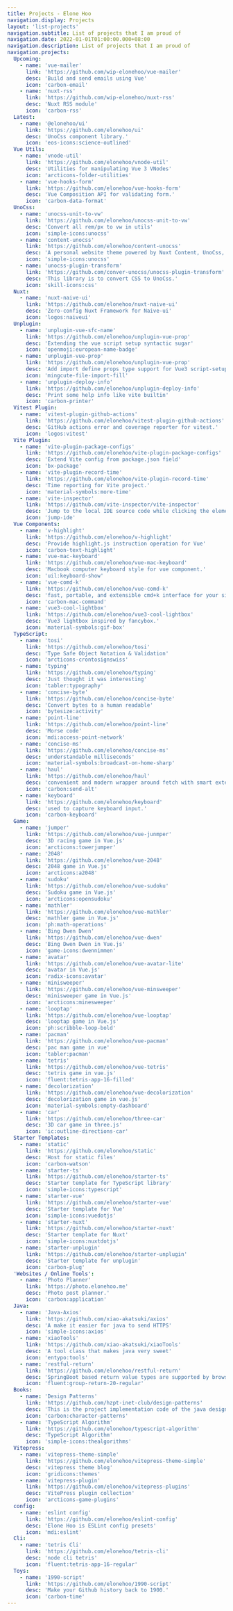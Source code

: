 ```yaml
---
title: Projects - Elone Hoo
navigation.display: Projects
layout: 'list-projects'
navigation.subtitle: List of projects that I am proud of
navigation.date: 2022-01-01T01:00:00.000+08:00
navigation.description: List of projects that I am proud of
navigation.projects:
  Upcoming:
    - name: 'vue-mailer'
      link: 'https://github.com/wip-elonehoo/vue-mailer'
      desc: 'Build and send emails using Vue'
      icon: 'carbon-email'
    - name: 'nuxt-rss'
      link: 'https://github.com/wip-elonehoo/nuxt-rss'
      desc: 'Nuxt RSS module'
      icon: 'carbon-rss'
  Latest:
    - name: '@elonehoo/ui'
      link: 'https://github.com/elonehoo/ui'
      desc: 'UnoCss component library.'
      icon: 'eos-icons:science-outlined'
  Vue Utils:
    - name: 'vnode-util'
      link: 'https://github.com/elonehoo/vnode-util'
      desc: 'Utilities for manipulating Vue 3 VNodes'
      icon: 'arcticons-folder-utilities'
    - name: 'vue-hooks-form'
      link: 'https://github.com/elonehoo/vue-hooks-form'
      desc: 'Vue Composition API for validating form.'
      icon: 'carbon-data-format'
  UnoCss:
    - name: 'unocss-unit-to-vw'
      link: 'https://github.com/elonehoo/unocss-unit-to-vw'
      desc: 'Convert all rem/px to vw in utils'
      icon: 'simple-icons:unocss'
    - name: 'content-unocss'
      link: 'https://github.com/elonehoo/content-unocss'
      desc: 'A personal website theme powered by Nuxt Content, UnoCss, Iconify and Vue components.'
      icon: 'simple-icons:unocss'
    - name: 'unocss-plugin-transform'
      link: 'https://github.com/conver-unocss/unocss-plugin-transform'
      desc: 'This library is to convert CSS to UnoCss.'
      icon: 'skill-icons:css'
  Nuxt:
    - name: 'nuxt-naive-ui'
      link: 'https://github.com/elonehoo/nuxt-naive-ui'
      desc: 'Zero-config Nuxt Framework for Naive-ui'
      icon: 'logos:naiveui'
  Unplugin:
    - name: 'unplugin-vue-sfc-name'
      link: 'https://github.com/elonehoo/unplugin-vue-prop'
      desc: 'Extending the vue script setup syntactic sugar'
      icon: 'openmoji:european-name-badge'
    - name: 'unplugin-vue-prop'
      link: 'https://github.com/elonehoo/unplugin-vue-prop'
      desc: 'Add import define props type support for Vue3 script-setup and lang is typescript.'
      icon: 'mingcute-file-import-fill'
    - name: 'unplugin-deploy-info'
      link: 'https://github.com/elonehoo/unplugin-deploy-info'
      desc: 'Print some help info like vite builtin'
      icon: 'carbon-printer'
  Vitest Plugin:
    - name: 'vitest-plugin-github-actions'
      link: 'https://github.com/elonehoo/vitest-plugin-github-actions'
      desc: 'GitHub actions error and coverage reporter for vitest.'
      icon: 'logos:vitest'
  Vite Plugin:
    - name: 'vite-plugin-package-configs'
      link: 'https://github.com/elonehoo/vite-plugin-package-configs'
      desc: 'Extend Vite config from package.json field'
      icon: 'bx-package'
    - name: 'vite-plugin-record-time'
      link: 'https://github.com/elonehoo/vite-plugin-record-time'
      desc: 'Time reporting for Vite project.'
      icon: 'material-symbols:more-time'
    - name: 'vite-inspector'
      link: 'https://github.com/vite-inspector/vite-inspector'
      desc: 'Jump to the local IDE source code while clicking the element of the browser automatically.'
      icon: 'jump-ide'
  Vue Components:
    - name: 'v-highlight'
      link: 'https://github.com/elonehoo/v-highlight'
      desc: 'Provide highlight.js instruction operation for Vue'
      icon: 'carbon-text-highlight'
    - name: 'vue-mac-keyboard'
      link: 'https://github.com/elonehoo/vue-mac-keyboard'
      desc: 'Macbook computer keyboard style for vue component.'
      icon: 'uil:keyboard-show'
    - name: 'vue-comd-k'
      link: 'https://github.com/elonehoo/vue-comd-k'
      desc: 'fast, portable, and extensible cmd+k interface for your site'
      icon: 'carbon-mac-command'
    - name: 'vue3-cool-lightbox'
      link: 'https://github.com/elonehoo/vue3-cool-lightbox'
      desc: 'Vue3 lightbox inspired by fancybox.'
      icon: 'material-symbols:gif-box'
  TypeScript:
    - name: 'tosi'
      link: 'https://github.com/elonehoo/tosi'
      desc: 'Type Safe Object Notation & Validation'
      icon: 'arcticons-crontosignswiss'
    - name: 'typing'
      link: 'https://github.com/elonehoo/typing'
      desc: 'Just thought it was interesting'
      icon: 'tabler:typography'
    - name: 'concise-byte'
      link: 'https://github.com/elonehoo/concise-byte'
      desc: 'Convert bytes to a human readable'
      icon: 'bytesize:activity'
    - name: 'point-line'
      link: 'https://github.com/elonehoo/point-line'
      desc: 'Morse code'
      icon: 'mdi:access-point-network'
    - name: 'concise-ms'
      link: 'https://github.com/elonehoo/concise-ms'
      desc: 'understandable milliseconds'
      icon: 'material-symbols:broadcast-on-home-sharp'
    - name: 'haul'
      link: 'https://github.com/elonehoo/haul'
      desc: 'convenient and modern wrapper around fetch with smart extensible defaults'
      icon: 'carbon:send-alt'
    - name: 'keyboard'
      link: 'https://github.com/elonehoo/keyboard'
      desc: 'used to capture keyboard input.'
      icon: 'carbon-keyboard'
  Game:
    - name: 'jumper'
      link: 'https://github.com/elonehoo/vue-junmper'
      desc: '3D racing game in Vue.js'
      icon: 'arcticons:towerjumper'
    - name: '2048'
      link: 'https://github.com/elonehoo/vue-2048'
      desc: '2048 game in Vue.js'
      icon: 'arcticons:a2048'
    - name: 'sudoku'
      link: 'https://github.com/elonehoo/vue-sudoku'
      desc: 'Sudoku game in Vue.js'
      icon: 'arcticons:opensudoku'
    - name: 'mathler'
      link: 'https://github.com/elonehoo/vue-mathler'
      desc: 'mathler game in Vue.js'
      icon: 'ph:math-operations'
    - name: 'Bing Dwen Dwen'
      link: 'https://github.com/elonehoo/vue-dwen'
      desc: 'Bing Dwen Dwen in Vue.js'
      icon: 'game-icons:dwennimmen'
    - name: 'avatar'
      link: 'https://github.com/elonehoo/vue-avatar-lite'
      desc: 'avatar in Vue.js'
      icon: 'radix-icons:avatar'
    - name: 'minisweeper'
      link: 'https://github.com/elonehoo/vue-minsweeper'
      desc: 'minisweeper game in Vue.js'
      icon: 'arcticons:minesweeper'
    - name: 'looptap'
      link: 'https://github.com/elonehoo/vue-looptap'
      desc: 'looptap game in Vue.js'
      icon: 'ph:scribble-loop-bold'
    - name: 'pacman'
      link: 'https://github.com/elonehoo/vue-pacman'
      desc: 'pac man game in vue'
      icon: 'tabler:pacman'
    - name: 'tetris'
      link: 'https://github.com/elonehoo/vue-tetris'
      desc: 'tetris game in vue.js'
      icon: 'fluent:tetris-app-16-filled'
    - name: 'decolorization'
      link: 'https://github.com/elonehoo/vue-decolorization'
      desc: 'decolorization game in vue.js'
      icon: 'material-symbols:empty-dashboard'
    - name: 'car'
      link: 'https://github.com/elonehoo/three-car'
      desc: '3D car game in three.js'
      icon: 'ic:outline-directions-car'
  Starter Templates:
    - name: 'static'
      link: 'https://github.com/elonehoo/static'
      desc: 'Host for static files'
      icon: 'carbon-watson'
    - name: 'starter-ts'
      link: 'https://github.com/elonehoo/starter-ts'
      desc: 'Starter template for TypeScript library'
      icon: 'simple-icons:typescript'
    - name: 'starter-vue'
      link: 'https://github.com/elonehoo/starter-vue'
      desc: 'Starter template for Vue'
      icon: 'simple-icons:vuedotjs'
    - name: 'starter-nuxt'
      link: 'https://github.com/elonehoo/starter-nuxt'
      desc: 'Starter template for Nuxt'
      icon: 'simple-icons:nuxtdotjs'
    - name: 'starter-unplugin'
      link: 'https://github.com/elonehoo/starter-unplugin'
      desc: 'Starter template for unplugin'
      icon: 'carbon-plug'
  'Websites / Online Tools':
    - name: 'Photo Planner'
      link: 'https://photo.elonehoo.me'
      desc: 'Photo post planner.'
      icon: 'carbon:application'
  Java:
    - name: 'Java-Axios'
      link: 'https://github.com/xiao-akatsuki/axios'
      desc: 'A make it easier for java to send HTTPS'
      icon: 'simple-icons:axios'
    - name: 'xiaoTools'
      link: 'https://github.com/xiao-akatsuki/xiaoTools'
      desc: 'A tool class that makes java very sweet'
      icon: 'entypo:tools'
    - name: 'restful-return'
      link: 'https://github.com/elonehoo/restful-return'
      desc: 'SpringBoot based return value types are supported by browsers.'
      icon: 'fluent:group-return-20-regular'
  Books:
    - name: 'Design Patterns'
      link: 'https://github.com/hzpt-inet-club/design-patterns'
      desc: 'This is the project implementation code of the java design pattern'
      icon: 'carbon:character-patterns'
    - name: 'TypeScript Algorithm'
      link: 'https://github.com/elonehoo/typescript-algorithm'
      desc: 'TypeScript Algorithm'
      icon: 'simple-icons:thealgorithms'
  Vitepress:
    - name: 'vitepress-theme-simple'
      link: 'https://github.com/elonehoo/vitepress-theme-simple'
      desc: 'vitepress theme blog'
      icon: 'gridicons:themes'
    - name: 'vitepress-plugin'
      link: 'https://github.com/elonehoo/vitepress-plugins'
      desc: 'VitePress plugin collection'
      icon: 'arcticons-game-plugins'
  config:
    - name: 'eslint config'
      link: 'https://github.com/elonehoo/eslint-config'
      desc: 'Elone Hoo is ESLint config presets'
      icon: 'mdi:eslint'
  Cli:
    - name: 'tetris Cli'
      link: 'https://github.com/elonehoo/tetris-cli'
      desc: 'node cli tetris'
      icon: 'fluent:tetris-app-16-regular'
  Toys:
    - name: '1990-script'
      link: 'https://github.com/elonehoo/1990-script'
      desc: 'Make your Github history back to 1900.'
      icon: 'carbon-time'
---
```

